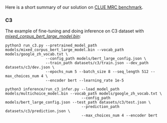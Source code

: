 Here is a short summary of our solution on [CLUE MRC benchmark](https://cluebenchmarks.com/rc.html).

### C3
The example of fine-tuning and doing inference on C3 dataset with [*mixed_corpus_bert_large_model.bin*](https://share.weiyun.com/5G90sMJ):
```
python3 run_c3.py --pretrained_model_path models/mixed_corpus_bert_large_model.bin --vocab_path models/google_zh_vocab.txt \
                  --config_path models/bert_large_config.json \
                  --train_path datasets/c3/train.json --dev_path datasets/c3/dev.json \
                  --epochs_num 5 --batch_size 8 --seq_length 512 --max_choices_num 4 \
                  --encoder bert --learning_rate 1e-5

python3 inference/run_c3_infer.py --load_model_path models/multichoice_model.bin --vocab_path models/google_zh_vocab.txt \
                                  --config_path models/bert_large_config.json --test_path datasets/c3/test.json \
                                  --prediction_path datasets/c3/prediction.json \
                                  --max_choices_num 4 --encoder bert
```

